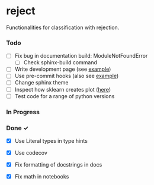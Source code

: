# reject

Functionalities for classification with rejection.

### Todo
- [ ] Fix bug in documentation build: ModuleNotFoundError
  - [ ] Check sphinx-build command
- [ ] Write development page (see [example](https://airflow-dbt-python.readthedocs.io/en/latest/development.html))
- [ ] Use pre-commit hooks (also see [example](https://airflow-dbt-python.readthedocs.io/en/latest/development.html#pre-commit-hooks))
- [ ] Change sphinx theme
- [ ] Inspect how sklearn creates plot ([here](https://scikit-learn.org/stable/modules/generated/sklearn.metrics.PrecisionRecallDisplay.html#sklearn.metrics.PrecisionRecallDisplay.from_estimator))
- [ ] Test code for a range of python versions

### In Progress


### Done ✓
- [x] Use Literal types in type hints
- [x] Use codecov
- [x] Fix formatting of docstrings in docs
- [x] Fix math in notebooks

